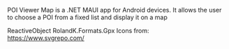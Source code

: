 POI Viewer Map is a .NET MAUI app for Android devices. It allows the user to choose a POI from a fixed list and display it on a map

ReactiveObject
RolandK.Formats.Gpx
Icons from: https://www.svgrepo.com/
